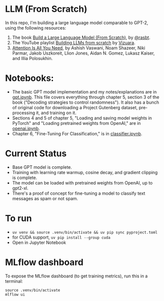 # LLM (From Scratch)

In this repo, I'm building a large language model comparable to GPT-2, using the following resources:
1. The book [Build a Large Language Model (From Scratch)](https://www.manning.com/books/build-a-large-language-model-from-scratch), by [@rasbt](https://github.com/rasbt).
2. The YouTube playlist [Building LLMs from scratch](https://www.youtube.com/playlist?list=PLPTV0NXA_ZSgsLAr8YCgCwhPIJNNtexWu) by [Vizuara](https://www.youtube.com/@vizuara).
3. [Attention Is All You Need](https://arxiv.org/abs/1706.03762), by Ashish Vaswani, Noam Shazeer, Niki Parmar, Jakob Uszkoreit, Llion Jones, Aidan N. Gomez, Lukasz Kaiser, and Illia Polosukhin.

# Notebooks:
- The basic GPT model implementation and my notes/explanations are in [gpt.ipynb](./gpt.ipynb).
  This file covers everything through chapter 5, section 3 of the book ("Decoding strategies to control randomness").
  It also has a bunch of original code for downloading a Project Gutenberg dataset, pre-processing it, and training on it.
- Sections 4 and 5 of chapter 5, "Loading and saving model weights in PyTorch" and "Loading pretrained weights
  from OpenAI," are in [openai.ipynb](./openai.ipynb).
- Chapter 6, "Fine-Tuning For Classification," is in [classifier.ipynb](./classifier.ipynb).

# Current Status

- Base GPT model is complete.
- Training with learning rate warmup, cosine decay, and gradient clipping is complete.
- The model can be loaded with pretrained weights from OpenAI, up to gpt2-xl.
- There's a proof of concept for fine-tuning a model to classify text messages as spam or not spam.

# To run

- `uv venv && source .venv/bin/activate && uv pip sync pyproject.toml`
- for CUDA support, `uv pip install --group cuda`
- Open in Jupyter Notebook

# MLflow dashboard

To expose the MLflow dashboard (to get training metrics), run this in a terminal:

```
source .venv/bin/activate
mlflow ui
```